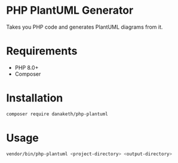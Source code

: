 # PHP PlantUML Generator
Takes you PHP code and generates PlantUML diagrams from it.

# Requirements
* PHP 8.0+
* Composer

# Installation
```bash
composer require danaketh/php-plantuml
```

# Usage
```bash
vendor/bin/php-plantuml <project-directory> <output-directory>
```
